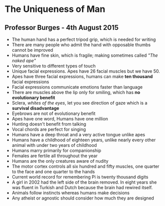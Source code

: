 The Uniqueness of Man
=====================

Professor Burges - 4th August 2015
----------------------------------

* The human hand has a perfect tripod grip, which is needed for writing
* There are many people who admit the hand with opposable thumbs cannot be improved
* Humans have fine skin, which is fragile; making sometimes called *"The naked ape"*
* Very sensitive to different types of touch
* Unique facial expressions. Apes have 26 facial muscles but we have 50.
* Apes have three facial expressions, humans can make **ten thousand** facial expressions
* Facial expressions communicate emotions faster than language
* There are muscles above the lip only for smiling, which has **no evolutionary benefit**
* Sclera, *whites of the eyes*, let you see direction of gaze which is a **survival disadvantage**
* Eyebrows are not of evolutionary benefit
* Apes have one word, Humans have one million
* Hunting doesn't benefit from talking
* Vocal chords are perfect for singing
* Humans have a deep throat and a very active tongue unlike apes
* Humans have a childhood of eighteen years, unlike nearly every other animal with under two years of childhood
* Humans marry primarily for companionship
* Females are fertile all throughout the year
* Humans are the only creatures aware of nudity
* The motor cortex controls all six hundred and fifty muscles, one quarter to the face and one quarter to the hands
* Current world record for remembering Pi is twenty thousand digits
* A girl in 2002 had the left side of the brain removed. In eight years she was fluent in Turkish and Dutch because the brain had rewired itself.
* Animals follow instincts whereas humans make decisions
* Any atheist or agnostic should consider how much they are designed
